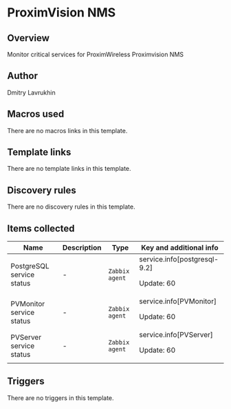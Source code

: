 # ProximVision NMS

## Overview

Monitor critical services for ProximWireless Proximvision NMS



## Author

Dmitry Lavrukhin

## Macros used

There are no macros links in this template.

## Template links

There are no template links in this template.

## Discovery rules

There are no discovery rules in this template.

## Items collected

|Name|Description|Type|Key and additional info|
|----|-----------|----|----|
|PostgreSQL service status|<p>-</p>|`Zabbix agent`|service.info[postgresql-9.2]<p>Update: 60</p>|
|PVMonitor service status|<p>-</p>|`Zabbix agent`|service.info[PVMonitor]<p>Update: 60</p>|
|PVServer service status|<p>-</p>|`Zabbix agent`|service.info[PVServer]<p>Update: 60</p>|
## Triggers

There are no triggers in this template.

